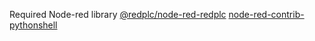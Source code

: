 Required Node-red library
[@redplc/node-red-redplc](https://flows.nodered.org/node/@redplc/node-red-redplc)
[node-red-contrib-pythonshell](https://flows.nodered.org/node/node-red-contrib-pythonshell)
